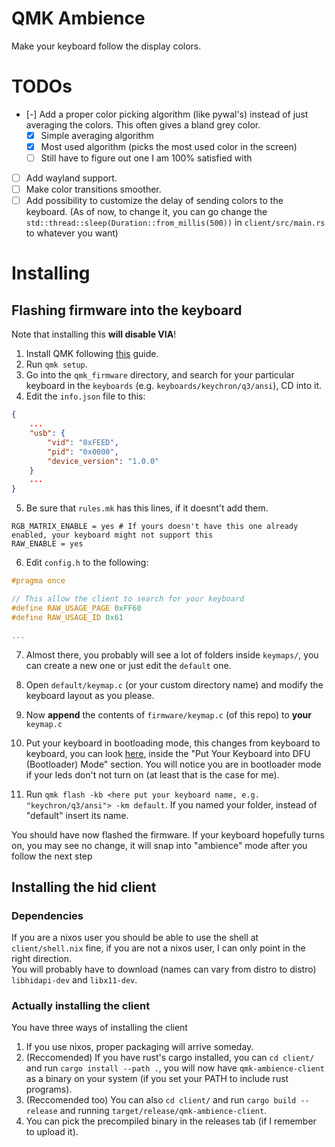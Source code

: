 # QMK Ambience
Make your keyboard follow the display colors.

# TODOs
- [-] Add a proper color picking algorithm (like pywal's) instead of just averaging the colors. This often gives a bland grey color.
    - [x] Simple averaging algorithm
    - [x] Most used algorithm (picks the most used color in the screen)
    - [ ] Still have to figure out one I am 100% satisfied with
- [ ] Add wayland support.
- [ ] Make color transitions smoother.
- [ ] Add possibility to customize the delay of sending colors to the keyboard. (As of now, to change it, you can go change the `std::thread::sleep(Duration::from_millis(500))` in `client/src/main.rs` to whatever you want)

# Installing
## Flashing firmware into the keyboard
Note that installing this **will disable VIA**!
1. Install QMK following [this](https://docs.qmk.fm/#/newbs_getting_started) guide.  
2. Run `qmk setup`.  
3. Go into the `qmk_firmware` directory, and search for your particular keyboard in the `keyboards` (e.g. `keyboards/keychron/q3/ansi`), CD into it.
4. Edit the `info.json` file to this:
```json
{
    ...
    "usb": {
        "vid": "0xFEED",
        "pid": "0x0000",
        "device_version": "1.0.0"
    }
    ...
}
```

5. Be sure that `rules.mk` has this lines, if it doesnt't add them.
```
RGB_MATRIX_ENABLE = yes # If yours doesn't have this one already enabled, your keyboard might not support this
RAW_ENABLE = yes
```

6. Edit `config.h` to the following:
```c
#pragma once

// This allow the client to search for your keyboard
#define RAW_USAGE_PAGE 0xFF60
#define RAW_USAGE_ID 0x61

...
```

7. Almost there, you probably will see a lot of folders inside `keymaps/`, you can create a new one or just edit the `default` one.

8. Open `default/keymap.c` (or your custom directory name) and modify the keyboard layout as you please.

9. Now **append** the contents of `firmware/keymap.c` (of this repo) to **your** `keymap.c`

10. Put your keyboard in bootloading mode, this changes from keyboard to keyboard, you can look [here](https://docs.qmk.fm/#/newbs_flashing), inside the "Put Your Keyboard into DFU (Bootloader) Mode" section. You will notice you are in bootloader mode if your leds don't not turn on (at least that is the case for me).

11. Run `qmk flash -kb <here put your keyboard name, e.g. "keychron/q3/ansi"> -km default`. If you named your folder, instead of "default" insert its name.

You should have now flashed the firmware. If your keyboard hopefully turns on, you may see no change, it will snap into "ambience" mode after you follow the next step

## Installing the hid client
### Dependencies
If you are a nixos user you should be able to use the shell at `client/shell.nix` fine, if you are not a nixos user, I can only point in the right direction.  
You will probably have to download (names can vary from distro to distro) `libhidapi-dev` and `libx11-dev`.

### Actually installing the client
You have three ways of installing the client
1. If you use nixos, proper packaging will arrive someday.
2. (Reccomended) If you have rust's cargo installed, you can `cd client/` and run `cargo install --path .`, you will now have `qmk-ambience-client` as a binary on your system (if you set your PATH to include rust programs).
3. (Reccomended too) You can also `cd client/` and run `cargo build --release` and running `target/release/qmk-ambience-client`.
4. You can pick the precompiled binary in the releases tab (if I remember to upload it).